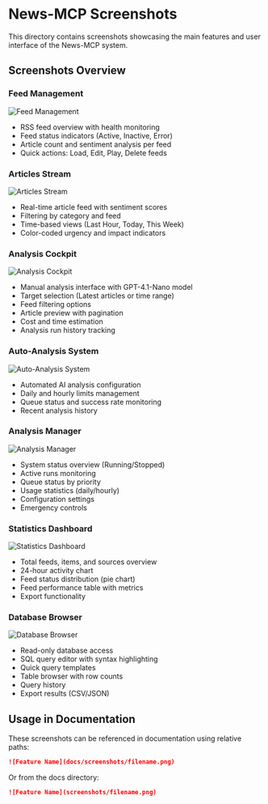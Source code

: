 # News-MCP Screenshots

This directory contains screenshots showcasing the main features and user interface of the News-MCP system.

## Screenshots Overview

### Feed Management
![Feed Management](Screenshot%202025-09-19%20174106.png)
- RSS feed overview with health monitoring
- Feed status indicators (Active, Inactive, Error)
- Article count and sentiment analysis per feed
- Quick actions: Load, Edit, Play, Delete feeds

### Articles Stream
![Articles Stream](Screenshot%202025-09-30%20202435.png)
- Real-time article feed with sentiment scores
- Filtering by category and feed
- Time-based views (Last Hour, Today, This Week)
- Color-coded urgency and impact indicators

### Analysis Cockpit
![Analysis Cockpit](Screenshot%202025-09-30%20202510.png)
- Manual analysis interface with GPT-4.1-Nano model
- Target selection (Latest articles or time range)
- Feed filtering options
- Article preview with pagination
- Cost and time estimation
- Analysis run history tracking

### Auto-Analysis System
![Auto-Analysis System](Screenshot%202025-09-30%20202531.png)
- Automated AI analysis configuration
- Daily and hourly limits management
- Queue status and success rate monitoring
- Recent analysis history

### Analysis Manager
![Analysis Manager](Screenshot%202025-09-30%20202549.png)
- System status overview (Running/Stopped)
- Active runs monitoring
- Queue status by priority
- Usage statistics (daily/hourly)
- Configuration settings
- Emergency controls

### Statistics Dashboard
![Statistics Dashboard](Screenshot%202025-09-30%20202605.png)
- Total feeds, items, and sources overview
- 24-hour activity chart
- Feed status distribution (pie chart)
- Feed performance table with metrics
- Export functionality

### Database Browser
![Database Browser](Screenshot%202025-09-30%20202628.png)
- Read-only database access
- SQL query editor with syntax highlighting
- Quick query templates
- Table browser with row counts
- Query history
- Export results (CSV/JSON)

## Usage in Documentation

These screenshots can be referenced in documentation using relative paths:

```markdown
![Feature Name](docs/screenshots/filename.png)
```

Or from the docs directory:

```markdown
![Feature Name](screenshots/filename.png)
```
